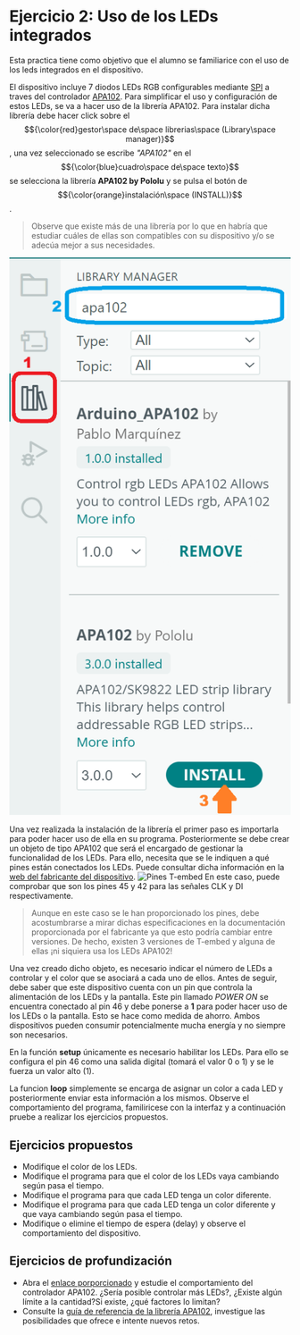 # Ejercicio 2: Uso de los LEDs integrados
Esta practica tiene como objetivo que el alumno se familiarice con el uso de los leds integrados en el dispositivo.

El dispositivo incluye 7 diodos LEDs RGB configurables mediante [SPI](https://www.digikey.es/es/articles/why-how-to-use-serial-peripheral-interface-simplify-connections-between-multiple-devices) a traves del controlador [APA102](https://cdn-learn.adafruit.com/assets/assets/000/084/591/original/APA102_LED.pdf?1574117503).
Para simplificar el uso y configuración de estos LEDs, se va a hacer uso de la librería APA102. Para instalar dicha librería debe hacer click sobre el $${\color{red}gestor\space de\space librerias\space (Library\space manager)}$$, una vez seleccionado se escribe *"APA102"* en el $${\color{blue}cuadro\space de\space texto}$$ se selecciona la librería **APA102 by Pololu** y se pulsa el botón de $${\color{orange}instalación\space (INSTALL)}$$.
> Observe que existe más de una librería por lo que en habría que estudiar cuáles de ellas son compatibles con su dispositivo y/o se adecúa mejor a sus necesidades.

![Library install](Ej2_img1.png)

Una vez realizada la instalación de la librería el primer paso es importarla para poder hacer uso de ella en su programa. Posteriormente se debe crear un objeto de tipo APA102 que será el encargado de gestionar la funcionalidad de los LEDs. Para ello, necesita que se le indiquen a qué pines están conectados los LEDs. Puede consultar dicha información en la [web del fabricante del dispositivo](https://lilygo.cc/products/t-embed).
![Pines T-embed](https://github.com/Xinyuan-LilyGO/T-Embed/raw/main/image/T-Embed1.png)
En este caso, puede comprobar que son los pines 45 y 42 para las señales CLK y DI respectivamente.
> Aunque en este caso se le han proporcionado los pines, debe acostumbrarse a mirar dichas especificaciones en la documentación proporcionada por el fabricante ya que esto podría cambiar entre versiones. De hecho, existen 3 versiones de T-embed y alguna de ellas ¡ni siquiera usa los LEDs APA102!

Una vez creado dicho objeto, es necesario indicar el número de LEDs a controlar y el color que se asociará a cada uno de ellos.
Antes de seguir, debe saber que este dispositivo cuenta con un pin que controla la alimentación de los LEDs y la pantalla. Este pin llamado *POWER ON* se encuentra conectado al pin 46 y debe ponerse a **1** para poder hacer uso de los LEDs o la pantalla. Esto se hace como medida de ahorro. Ambos dispositivos pueden consumir potencialmente mucha energía y no siempre son necesarios.

En la función **setup** únicamente es necesario habilitar los LEDs. Para ello se configura el pin 46 como una salida digital (tomará el valor 0 o 1) y se le fuerza un valor alto (1).

La funcion **loop** simplemente se encarga de asignar un color a cada LED y posteriormente enviar esta información a los mismos.
Observe el comportamiento del programa, familiricese con la interfaz y a continuación pruebe a realizar los ejercicios propuestos.
## Ejercicios propuestos
- Modifique el color de los LEDs.
- Modifique el programa para que el color de los LEDs vaya cambiando según pasa el tiempo.
- Modifique el programa para que cada LED tenga un color diferente.
- Modifique el programa para que cada LED tenga un color diferente y que vaya cambiando según pasa el tiempo.
- Modifique o elimine el tiempo de espera (delay) y observe el comportamiento del dispositivo.
## Ejercicios de profundización
- Abra el [enlace porporcionado](https://cdn-learn.adafruit.com/assets/assets/000/084/591/original/APA102_LED.pdf?1574117503) y estudie el comportamiento del controlador APA102. ¿Sería posible controlar más LEDs?, ¿Existe algún límite a la cantidad?Si existe, ¿qué factores lo limitan?
- Consulte la [guía de referencia de la librería APA102](https://github.com/pololu/apa102-arduino), investigue las posibilidades que ofrece e intente nuevos retos.
